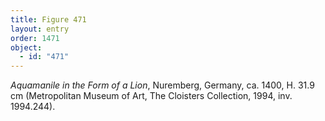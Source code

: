 ```yaml
---
title: Figure 471
layout: entry
order: 1471
object:
  - id: "471"
---
```


*Aquamanile in the Form of a Lion*, Nuremberg, Germany, ca. 1400, H. 31.9 cm (Metropolitan Museum of Art, The Cloisters Collection, 1994, inv. 1994.244).
